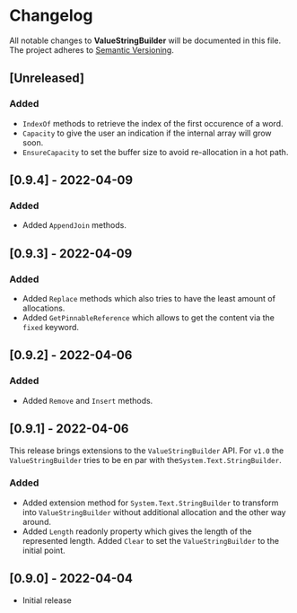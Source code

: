 # Changelog

All notable changes to **ValueStringBuilder** will be documented in this file. The project adheres to [Semantic Versioning](https://semver.org/spec/v2.0.0.html).

<!-- The format is based on [Keep a Changelog](https://keepachangelog.com/en/1.0.0/) -->

## [Unreleased]

### Added
 - `IndexOf` methods to retrieve the index of the first occurence of a word.
 - `Capacity` to give the user an indication if the internal array will grow soon.
 - `EnsureCapacity` to set the buffer size to avoid re-allocation in a hot path.

## [0.9.4] - 2022-04-09

### Added
 - Added `AppendJoin` methods.
 
## [0.9.3] - 2022-04-09

### Added
 - Added `Replace` methods which also tries to have the least amount of allocations.
 - Added `GetPinnableReference` which allows to get the content via the `fixed` keyword.

## [0.9.2] - 2022-04-06

### Added
 - Added `Remove` and `Insert` methods.

## [0.9.1] - 2022-04-06

This release brings extensions to the `ValueStringBuilder` API. For `v1.0` the `ValueStringBuilder` tries to be en par with the`System.Text.StringBuilder`.

### Added
 - Added extension method for `System.Text.StringBuilder` to transform into `ValueStringBuilder` without additional allocation and the other way around.
 - Added `Length` readonly property which gives the length of the represented length. Added `Clear` to set the `ValueStringBuilder` to the initial point.

## [0.9.0] - 2022-04-04
 - Initial release